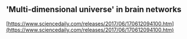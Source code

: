 ## 'Multi-dimensional universe' in brain networks
  
  [https://www.sciencedaily.com/releases/2017/06/170612094100.htm](https://www.sciencedaily.com/releases/2017/06/170612094100.htm)